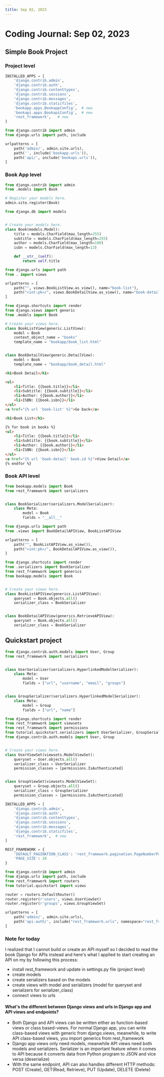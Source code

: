 ```yaml
---
title: Sep 02, 2023
---
```


# Coding Journal: Sep 02, 2023

## Simple Book Project

### Project level

``` python title="book/settings.py"
INSTALLED_APPS = [
    'django.contrib.admin',
    'django.contrib.auth',
    'django.contrib.contenttypes',
    'django.contrib.sessions',
    'django.contrib.messages',
    'django.contrib.staticfiles',
    'bookapp.apps.BookappConfig',  # new
    'bookapi.apps.BookapiConfig',  # new
    'rest_framework',   # new
]
```

``` python title="book/urls.py"
from django.contrib import admin
from django.urls import path, include

urlpatterns = [
    path('admin/', admin.site.urls),
    path('', include('bookapp.urls')),
    path('api/', include('bookapi.urls')),
]
```

### Book App level

``` python title="bookapp/admin.py"
from django.contrib import admin
from .models import Book

# Register your models here.
admin.site.register(Book)
```

``` python title="bookapp/models.py"
from django.db import models


# Create your models here.
class Book(models.Model):
    title = models.CharField(max_length=255)
    subtitle = models.CharField(max_length=255)
    author = models.CharField(max_length=100)
    isbn = models.CharField(max_length=13)

    def __str__(self):
        return self.title
```

``` python title="bookapp/urls.py"
from django.urls import path
from . import views

urlpatterns = [
    path("", views.BookListView.as_view(), name="book-list"),
    path("<int:pk>/", views.BookDetailView.as_view(), name="book-detail"),
]
```

``` python title="bookapp/views.py"
from django.shortcuts import render
from django.views import generic
from .models import Book

# Create your views here.
class BookListView(generic.ListView):
    model = Book
    context_object_name = "books"
    template_name = "bookapp/book_list.html"


class BookDetailView(generic.DetailView):
    model = Book
    template_name = "bookapp/book_detail.html"
```

``` html title="bookapp/templates/bookapp/book_detail.html"
<h1>Book Detail</h1>

<ul>
    <li>Title: {{book.title}}</li>
    <li>Subtitle: {{book.subtitle}}</li>
    <li>Author: {{book.author}}</li>
    <li>ISBN: {{book.isbn}}</li>
</ul>
<a href="{% url 'book-list' %}">Go back</a>
```

``` html title="bookapp/templates/bookapp/book_list.html"
<h1>Book List</h1>

{% for book in books %}
<ul>
    <li>Title: {{book.title}}</li>
    <li>Subtitle: {{book.subtitle}}</li>
    <li>Author: {{book.author}}</li>
    <li>ISBN: {{book.isbn}}</li>
</ul>
<a href="{% url 'book-detail' book.id %}">View Detail</a>
{% endfor %}
```

### Book API level

``` python title="bookapi/serializers.py"
from bookapp.models import Book
from rest_framework import serializers


class BookSerializer(serializers.ModelSerializer):
    class Meta:
        model = Book
        fields = "__all__"

```

``` python title="bookapi/urls.py"
from django.urls import path
from .views import BookDetailAPIView, BookListAPIView

urlpatterns = [
    path("", BookListAPIView.as_view()),
    path("<int:pk>/", BookDetailAPIView.as_view()),
]
```

``` python title="bookapi/views.py"
from django.shortcuts import render
from .serializers import BookSerializer
from rest_framework import generics
from bookapp.models import Book


# Create your views here.
class BookListAPIView(generics.ListAPIView):
    queryset = Book.objects.all()
    serializer_class = BookSerializer


class BookDetailAPIView(generics.RetrieveAPIView):
    queryset = Book.objects.all()
    serializer_class = BookSerializer
```


## Quickstart project

``` python title="tutorial/quickstart/serializers.py"
from django.contrib.auth.models import User, Group
from rest_framework import serializers


class UserSerializer(serializers.HyperlinkedModelSerializer):
    class Meta:
        model = User
        fields = ["url", "username", "email", "groups"]


class GroupSerializer(serializers.HyperlinkedModelSerializer):
    class Meta:
        model = Group
        fields = ["url", "name"]
```

``` python title="tutorial/quickstart/views.py"
from django.shortcuts import render
from rest_framework import viewsets
from rest_framework import permissions
from tutorial.quickstart.serializers import UserSerializer, GroupSerializer
from django.contrib.auth.models import User, Group


# Create your views here.
class UserViewSet(viewsets.ModelViewSet):
    queryset = User.objects.all()
    serializer_class = UserSerializer
    permission_classes = [permissions.IsAuthenticated]


class GroupViewSet(viewsets.ModelViewSet):
    queryset = Group.objects.all()
    serializer_class = GroupSerializer
    permission_classes = [permissions.IsAuthenticated]
```

``` python title="tutorial/settings.py"
INSTALLED_APPS = [
    'django.contrib.admin',
    'django.contrib.auth',
    'django.contrib.contenttypes',
    'django.contrib.sessions',
    'django.contrib.messages',
    'django.contrib.staticfiles',
    'rest_framework',  # new
]

REST_FRAMEWORK = {
    'DEFAULT_PAGINATION_CLASS': 'rest_framework.pagination.PageNumberPagination',
    'PAGE_SIZE': 10
}
```

``` python title="tutorial/urls.py"
from django.contrib import admin
from django.urls import path, include
from rest_framework import routers
from tutorial.quickstart import views

router = routers.DefaultRouter()
router.register(r'users', views.UserViewSet)
router.register(r'groups', views.GroupViewSet)

urlpatterns = [
    path('admin/', admin.site.urls),
    path('api-auth/', include("rest_framework.urls", namespace="rest_framework"))
]
```


### Note for today

I realized that I cannot build or create an API myself so I decided to read the book Django for APIs instead and here's what I applied to start creating an API on my by following this process:
- install rest_framework and update in settings.py file (project level)
- create models 
- create serializers based on the models 
- create views with model and serializers (model for queryset and serializers for serializer_class) 
- connect views to urls

#### What's the different between Django views and urls in Django app and API views and endpoints?

- Both Django and API views can be written either as function-based views or class based-views. For normal Django app, you can write class-based views with generic from django.views, meanwhile, to write API class-based views, you import generics from rest_framework 
- Django app views only need models, meanwhile API views need both models and serializers. Serializer is an important feature when it comes to API because it converts data from Python program to JSON and vice versa (deserialize)
- With the same endpoint, API can also handles different HTTP methods: POST (Create), GET(Read, Retrieve), PUT (Update), DELETE (Delete)


